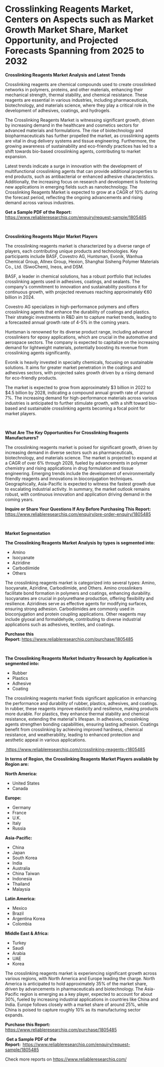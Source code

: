 <p><h1>Crosslinking Reagents Market, Centers on Aspects such as Market Growth Market Share, Market Opportunity, and Projected Forecasts Spanning from 2025 to 2032</h1></p><p><strong>Crosslinking Reagents Market Analysis and Latest Trends</strong></p>
<p><p>Crosslinking reagents are chemical compounds used to create crosslinked networks in polymers, proteins, and other materials, enhancing their mechanical strength, thermal stability, and chemical resistance. These reagents are essential in various industries, including pharmaceuticals, biotechnology, and materials science, where they play a critical role in the development of adhesives, coatings, and hydrogels.</p><p>The Crosslinking Reagents Market is witnessing significant growth, driven by increasing demand in the healthcare and cosmetics sectors for advanced materials and formulations. The rise of biotechnology and biopharmaceuticals has further propelled the market, as crosslinking agents are vital in drug delivery systems and tissue engineering. Furthermore, the growing awareness of sustainability and eco-friendly practices has led to a shift towards bio-based crosslinking agents, contributing to market expansion.</p><p>Latest trends indicate a surge in innovation with the development of multifunctional crosslinking agents that can provide additional properties to end products, such as antibacterial or enhanced adhesive characteristics. Additionally, the increasing focus on research and development is fostering new applications in emerging fields such as nanotechnology. The Crosslinking Reagents Market is expected to grow at a CAGR of 10% during the forecast period, reflecting the ongoing advancements and rising demand across various industries.</p></p>
<p><strong>Get a Sample PDF of the Report:&nbsp;</strong> <a href="https://www.reliableresearchiq.com/enquiry/request-sample/1805485?utm_campaign=1129&utm_medium=2&utm_source=Github&utm_content=ia&utm_term=30012025&utm_id=crosslinking-reagents">https://www.reliableresearchiq.com/enquiry/request-sample/1805485</a></p>
<p>&nbsp;</p>
<p><strong>Crosslinking Reagents Major Market Players</strong></p>
<p><p>The crosslinking reagents market is characterized by a diverse range of players, each contributing unique products and technologies. Key participants include BASF, Covestro AG, Huntsman, Evonik, Wanhua Chemical Group, Allnex Group, Hexion, Shanghai Sisheng Polymer Materials Co., Ltd. (SiwoChem), Ineos, and DSM. </p><p>BASF, a leader in chemical solutions, has a robust portfolio that includes crosslinking agents used in adhesives, coatings, and sealants. The company's commitment to innovation and sustainability positions it for continuous growth, with projected revenues reaching approximately €60 billion in 2024.</p><p>Covestro AG specializes in high-performance polymers and offers crosslinking agents that enhance the durability of coatings and plastics. Their strategic investments in R&D aim to capture market trends, leading to a forecasted annual growth rate of 4-5% in the coming years.</p><p>Huntsman is renowned for its diverse product range, including advanced crosslinkers for epoxy applications, which are crucial in the automotive and aerospace sectors. The company is expected to capitalize on the increasing demand for lightweight materials, potentially boosting its revenue from crosslinking agents significantly.</p><p>Evonik is heavily invested in specialty chemicals, focusing on sustainable solutions. It aims for greater market penetration in the coatings and adhesives sectors, with projected sales growth driven by a rising demand for eco-friendly products.</p><p>The market is expected to grow from approximately $3 billion in 2022 to $4.5 billion by 2028, indicating a compound annual growth rate of around 7%. The increasing demand for high-performance materials across various industries is anticipated to further stimulate growth, with a shift toward bio-based and sustainable crosslinking agents becoming a focal point for market players.</p></p>
<p>&nbsp;</p>
<p><strong>What Are The Key Opportunities For Crosslinking Reagents Manufacturers?</strong></p>
<p><p>The crosslinking reagents market is poised for significant growth, driven by increasing demand in diverse sectors such as pharmaceuticals, biotechnology, and materials science. The market is projected to expand at a CAGR of over 6% through 2028, fueled by advancements in polymer chemistry and rising applications in drug formulation and tissue engineering. Emerging trends include the development of environmentally friendly reagents and innovations in bioconjugation techniques. Geographically, Asia-Pacific is expected to witness the fastest growth due to escalating industrial activity. In summary, the market outlook remains robust, with continuous innovation and application driving demand in the coming years.</p></p>
<p><strong>Inquire or Share Your Questions If Any Before Purchasing This Report:</strong> <a href="https://www.reliableresearchiq.com/enquiry/pre-order-enquiry/1805485?utm_campaign=1129&utm_medium=2&utm_source=Github&utm_content=ia&utm_term=30012025&utm_id=crosslinking-reagents">https://www.reliableresearchiq.com/enquiry/pre-order-enquiry/1805485</a></p>
<p>&nbsp;</p>
<p><strong>Market Segmentation</strong></p>
<p><strong>The Crosslinking Reagents Market Analysis by types is segmented into:</strong></p>
<p><ul><li>Amino</li><li>Isocyanate</li><li>Aziridine</li><li>Carbodiimide</li><li>Others</li></ul></p>
<p><p>The crosslinking reagents market is categorized into several types: Amino, Isocyanate, Aziridine, Carbodiimide, and Others. Amino crosslinkers facilitate bond formation in polymers and coatings, enhancing durability. Isocyanates are crucial in polyurethane production, offering flexibility and resilience. Aziridines serve as effective agents for modifying surfaces, ensuring strong adhesion. Carbodiimides are commonly used in bioconjugation and protein coupling applications. Other reagents may include glyoxal and formaldehyde, contributing to diverse industrial applications such as adhesives, textiles, and coatings.</p></p>
<p><strong>Purchase this Report:&nbsp;</strong><a href="https://www.reliableresearchiq.com/purchase/1805485?utm_campaign=1129&utm_medium=2&utm_source=Github&utm_content=ia&utm_term=30012025&utm_id=crosslinking-reagents">https://www.reliableresearchiq.com/purchase/1805485</a></p>
<p>&nbsp;</p>
<p><strong>The Crosslinking Reagents Market Industry Research by Application is segmented into:</strong></p>
<p><ul><li>Rubber</li><li>Plastics</li><li>Adhesive</li><li>Coating</li></ul></p>
<p><p>The crosslinking reagents market finds significant application in enhancing the performance and durability of rubber, plastics, adhesives, and coatings. In rubber, these reagents improve elasticity and resilience, making products more durable. For plastics, they enhance thermal stability and chemical resistance, extending the material's lifespan. In adhesives, crosslinking agents strengthen bonding capabilities, ensuring lasting adhesion. Coatings benefit from crosslinking by achieving improved hardness, chemical resistance, and weatherability, leading to enhanced protection and aesthetic appeal in various applications.</p></p>
<p><a href="https://www.reliableresearchiq.com/crosslinking-reagents-r1805485?utm_campaign=1129&utm_medium=2&utm_source=Github&utm_content=ia&utm_term=30012025&utm_id=crosslinking-reagents">&nbsp;https://www.reliableresearchiq.com/crosslinking-reagents-r1805485</a></p>
<p><strong>In terms of Region, the Crosslinking Reagents Market Players available by Region are:</strong></p>
<p>
    <p> <strong> North America: </strong>
        <ul>
            <li>United States</li>
            <li>Canada</li>
        </ul>
        </p> 
    <p> <strong> Europe: </strong>
        <ul>
            <li>Germany</li>
            <li>France</li>
            <li>U.K.</li>
            <li>Italy</li>
            <li>Russia</li>
        </ul>
        </p> 
    <p> <strong> Asia-Pacific: </strong>
        <ul>
            <li>China</li>
            <li>Japan</li>
            <li>South Korea</li>
            <li>India</li>
            <li>Australia</li>
            <li>China Taiwan</li>
            <li>Indonesia</li>
            <li>Thailand</li>
            <li>Malaysia</li>
        </ul>
        </p> 
    <p> <strong> Latin America: </strong>
        <ul>
            <li>Mexico</li>
            <li>Brazil</li>
            <li>Argentina Korea</li>
            <li>Colombia</li>
        </ul>
        </p> 
    <p> <strong> Middle East & Africa: </strong>
        <ul>
            <li>Turkey</li>
            <li>Saudi</li>
            <li>Arabia</li>
            <li>UAE</li>
            <li>Korea</li>
        </ul>
    </p>
    </p>
<p><p>The crosslinking reagents market is experiencing significant growth across various regions, with North America and Europe leading the charge. North America is anticipated to hold approximately 35% of the market share, driven by advancements in pharmaceuticals and biotechnology. The Asia-Pacific region is emerging as a key player, expected to account for about 30%, fueled by increasing industrial applications in countries like China and India. Europe follows closely with a market share of around 25%, while China is poised to capture roughly 10% as its manufacturing sector expands.</p></p>
<p><strong>Purchase this Report: </strong><a href="https://www.reliableresearchiq.com/purchase/1805485?utm_campaign=1129&utm_medium=2&utm_source=Github&utm_content=ia&utm_term=30012025&utm_id=crosslinking-reagents">https://www.reliableresearchiq.com/purchase/1805485</a></p>
<p>&nbsp;<strong>Get a Sample PDF of the Report:&nbsp;&nbsp;</strong><a href="https://www.reliableresearchiq.com/enquiry/request-sample/1805485?utm_campaign=1129&utm_medium=2&utm_source=Github&utm_content=ia&utm_term=30012025&utm_id=crosslinking-reagents">https://www.reliableresearchiq.com/enquiry/request-sample/1805485</a></p>
<p><strong></strong></p>
<p>Check more reports on <a href="https://www.reliableresearchiq.com/?utm_campaign=1129&utm_medium=2&utm_source=Github&utm_content=ia&utm_term=30012025&utm_id=crosslinking-reagents">https://www.reliableresearchiq.com/</a></p>